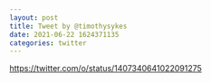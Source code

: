 ```yaml
--- 
layout: post 
title: Tweet by @timothysykes 
date: 2021-06-22 1624371135 
categories: twitter 
--- 
```

https://twitter.com/o/status/1407340641022091275